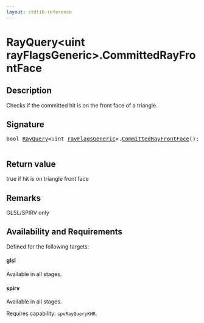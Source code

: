 ```yaml
---
layout: stdlib-reference
---
```


# RayQuery\<uint rayFlagsGeneric\>\.CommittedRayFrontFace

## Description

Checks if the committed hit is on the front face of a triangle.



## Signature 

<pre>
<span class="code_keyword">bool</span> <a href="index.html" class="code_type">RayQuery</a>&lt;<span class="code_keyword">uint</span> <a href="index.html#decl-rayFlagsGeneric" class="code_var">rayFlagsGeneric</a>&gt;.<a href="committedrayfrontface-09ch.html">CommittedRayFrontFace</a>();

</pre>

## Return value
true if hit is on triangle front face

## Remarks
GLSL/SPIRV only


## Availability and Requirements

Defined for the following targets:

#### glsl
Available in all stages.

#### spirv
Available in all stages.

Requires capability: `spvRayQueryKHR`.


